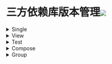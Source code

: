 # 三方依赖库版本管理[![](https://jitpack.io/v/qiushui95/LibDependency.svg)](https://jitpack.io/#qiushui95/LibDependency)
  
<details>  
<summary>Single</summary>  
  
>[AliOss](https://help.aliyun.com/document_detail/32043.html)(阿里云存储)  
>>implementation("com.aliyun.dpa:oss-android-sdk:2.9.11")  
  
>[AliPush](https://help.aliyun.com/document_detail/190009.html?spm=a2c4g.11174283.3.2.52eb6d163QVxjG)(阿里推送)  
>>implementation("com.aliyun.ams:alicloud-android-push:3.7.4")  
  
>[AndroidUtil](https://github.com/Blankj/AndroidUtilCode)(多功能工具包)  
>>implementation("com.blankj:utilcodex:1.31.0")  
  
>[Annotation](https://developer.android.com/jetpack/androidx/releases/annotation)(Annotation)  
>>implementation("androidx.annotation:annotation:1.3.0")  
  
>[Appcompat](https://developer.android.com/jetpack/androidx/releases/appcompat)  
>>implementation("androidx.appcompat:appcompat:1.4.1")  
  
>[Background](https://github.com/JavaNoober/BackgroundLibrary)(背景生成工具库)  
>>implementation("com.github.JavaNoober.BackgroundLibrary:libraryx:1.7.4")  
  
>[BasePopup](https://github.com/razerdp/BasePopup)(弹窗)  
>>implementation("io.github.razerdp:BasePopup:3.2.0")  
  
>[ColorKtx](https://github.com/JorgeCastilloPrz/AndroidColorX)(颜色帮助库)  
>>implementation("me.jorgecastillo:androidcolorx:0.2.0")  
  
>[DateTimePicker](https://github.com/loperSeven/DateTimePicker)(时间选择器)  
>>implementation("com.github.loperSeven:DateTimePicker:0.5.8")  
  
>[EasyFloat](https://github.com/princekin-f/EasyFloat)(悬浮窗)  
>>implementation("com.github.princekin-f:EasyFloat:2.0.4")  
  
>[Exif](https://developer.android.com/jetpack/androidx/releases/exifinterface)(图片信息)  
>>implementation("androidx.exifinterface:exifinterface:1.3.3")  
  
>[ImagePicker](https://github.com/yangpeixing/YImagePicker)(多媒体选择库)  
>>implementation("com.ypx.yimagepicker:androidx:3.1.4")  
  
>[ImageWatcher](https://github.com/iielse/imageviewer)(图片预览框架)  
>>implementation("com.github.iielse:imageviewer:2.1.11")  
  
>[JodaTime](https://github.com/JodaOrg/joda-time)(时间处理库)  
>>implementation("joda-time:joda-time:2.10.14")  
  
>[LeakCanary](https://square.github.io/leakcanary/getting_started/)(内存泄露监控)  
>>implementation("com.squareup.leakcanary:leakcanary-android:2.9.1")  
  
>[Mmkv](https://github.com/Tencent/MMKV/blob/master/README_CN.md)(持久KV数据存储)  
>>implementation("com.tencent:mmkv-static:1.2.13")  
  
>[PermissionX](https://github.com/guolindev/PermissionX)(权限请求)  
>>implementation("com.guolindev.permissionx:permissionx:1.6.4")  
  
>[Paging](https://developer.android.com/jetpack/androidx/releases/paging)(分页请求)  
>>implementation("androidx.paging:paging-runtime-ktx:3.1.1")  
  
>[PanelSwitch](https://github.com/DSAppTeam/PanelSwitchHelper)(聊天键盘优化)  
>>implementation("com.github.YummyLau:PanelSwitchHelper:1.4.0")  
  
>[QrScanner](https://github.com/jenly1314/ZXingLite)(二维码扫描)  
>>implementation("com.github.jenly1314:zxing-lite:2.1.1")  
  
>[Startup](https://github.com/qiushui95/AndroidInitializer)(app启动初始化)  
>>implementation("com.github.qiushui95:AndroidInitializer:1.0.9")  
  
>[Store](https://github.com/dropbox/Store)(多数据源)  
>>implementation("com.dropbox.mobile.store:store4:4.0.5")  
  
>[WeChat](https://developers.weixin.qq.com/doc/oplatform/Mobile_App/Resource_Center_Homepage.html)(微信开发Sdk)  
>>implementation("com.tencent.mm.opensdk:wechat-sdk-android-without-mta:6.8.0")  
  
>[XCrash](https://github.com/iqiyi/xCrash/blob/master/README.zh-CN.md)(奔溃日志收集)  
>>implementation("com.iqiyi.xcrash:xcrash-android-lib:3.1.0")  
  
>[XPopup](https://github.com/li-xiaojun/XPopup)(弹窗)  
>>implementation("com.github.li-xiaojun:XPopup:2.8.0")  
  
>[Profiler](https://github.com/itkacher/OkHttpProfiler)(AS OkHttp 拦截器)  
>>implementation("com.localebro:okhttpprofiler:1.0.8")  
  
>[MavenPublish](https://github.com/vanniktech/gradle-maven-publish-plugin)(Maven上传)  
>>implementation("com.vanniktech:gradle-maven-publish-plugin:0.19.0")  
  
>[Serialization](https://github.com/Kotlin/kotlinx.serialization)(Json序列化)  
>>implementation("org.jetbrains.kotlinx:kotlinx-serialization-json:1.3.3")  
  
>[VasDolly](https://github.com/Tencent/VasDolly)(多渠道打包)  
>>implementation("com.tencent.vasdolly:helper:3.0.4")  
  
>[Zip4J](https://github.com/srikanth-lingala/zip4j)(zip压缩相关)  
>>implementation("net.lingala.zip4j:zip4j:2.10.0")  
  
</details>  
  
<details>  
<summary>View</summary>  
  
>[AgentWeb](https://github.com/Justson/AgentWeb)(浏览器)  
>>implementation("com.github.Justson.AgentWeb:agentweb-core:v4.1.9-androidx")  
  
>[BannerView](https://github.com/xiaohaibin/XBanner/tree/androidX)(轮播控件)  
>>implementation("com.github.xiaohaibin:XBanner:androidx_v1.2.8")  
  
>[BlurView](https://github.com/Dimezis/BlurView)(高斯模糊)  
>>implementation("com.github.Dimezis:BlurView:version-2.0.0")  
  
>[BottomNavigation](https://github.com/Ashok-Varma/BottomNavigation)(底部导航)  
>>implementation("com.ashokvarma.android:bottom-navigation-bar:2.2.0")  
  
>[BottomTab](https://github.com/tyzlmjj/PagerBottomTabStrip)(底部导航)  
>>implementation("me.majiajie:pager-bottom-tab-strip:2.4.0")  
  
>[ConstraintLayout](https://developer.android.com/jetpack/androidx/releases/constraintlayout)(约束布局)  
>>implementation("androidx.constraintlayout:constraintlayout:2.1.4")  
  
>[CornerView](https://github.com/csdn-mobile/RoundView)(圆角控件)  
>>implementation("io.github.csdn-mobile:RoundView:1.7.1")  
  
>[FlexBox](https://github.com/google/flexbox-layout)(流式布局)  
>>implementation("com.google.android.flexbox:flexbox:3.0.0")  
  
>[FormatterEdit](https://github.com/dkzwm/FormatEditText)(输入格式化控件)  
>>implementation("com.github.dkzwm:fet-core:0.2.1")  
  
>[LottieView](https://github.com/airbnb/lottie-android)(动画框架)  
>>implementation("com.airbnb.android:lottie:5.1.1")  
  
>[Material](https://github.com/material-components/material-components-android)  
>>implementation("com.google.android.material:material:1.6.0")  
  
>[PdfViewer](https://github.com/barteksc/AndroidPdfViewer)(pdf查看)  
>>implementation("com.github.mhiew:android-pdf-viewer:3.2.0-beta.3")  
  
>[PhotoView](https://github.com/Baseflow/PhotoView)(图片预览)  
>>implementation("com.github.chrisbanes:PhotoView:2.3.0")  
  
>[PinView](https://github.com/ChaosLeung/PinView)(密码输入框)  
>>implementation("io.github.chaosleung:pinview:1.4.4")  
  
>[RecyclerView](https://developer.android.com/jetpack/androidx/releases/recyclerview)  
>>implementation("androidx.recyclerview:recyclerview:1.2.1")  
  
>[RecyclerViewDivider](https://github.com/fondesa/recycler-view-divider)(RecyclerView分割线)  
>>implementation("com.github.fondesa:recycler-view-divider:3.5.0")  
  
>[RecyclerViewSnap](https://github.com/rubensousa/GravitySnapHelper)(RecyclerView分割线)  
>>implementation("com.github.rubensousa:gravitysnaphelper:2.2.2")  
  
>[SwipeRefreshLayout](https://developer.android.com/jetpack/androidx/releases/swiperefreshlayout)(下拉刷新控件)  
>>implementation("androidx.swiperefreshlayout:swiperefreshlayout:1.2.0-alpha01")  
  
>[SwitchButton](https://github.com/kyleduo/SwitchButton)(开关按钮)  
>>implementation("com.kyleduo.switchbutton:library:2.1.0")  
  
>[ViewPager2](https://developer.android.com/jetpack/androidx/releases/viewpager2)  
>>implementation("androidx.viewpager2:viewpager2:1.1.0-beta01")  
  
>[TabLayout](https://github.com/angcyo/DslTabLayout)  
>>implementation("com.github.angcyo.DslTablayout:TabLayout:3.2.4")  
  
>[TabLayoutVp2](https://github.com/angcyo/DslTabLayout)  
>>implementation("com.github.angcyo.DslTablayout:ViewPager2Delegate:3.2.4")  
  
</details>  
  
<details>  
<summary>Test</summary>  
  
>[Espresso](https://mvnrepository.com/artifact/androidx.test.espresso/espresso-core)(UI自动化测试)  
>>androidTestImplementation("androidx.test.espresso:espresso-core:3.4.0")  
  
>[Junit](https://mvnrepository.com/artifact/org.junit.jupiter/junit-jupiter)(单元测试)  
>>testImplementation("org.junit.jupiter:junit-jupiter:5.8.2")  
  
>[JunitExt](https://mvnrepository.com/artifact/androidx.test.ext/junit-ktx)(单元测试扩展)  
>>testImplementation("androidx.test.ext:junit-ktx:1.1.3")  
  
</details>  
  
<details>  
<summary>Compose</summary>  
  
>[ConstraintLayout](https://developer.android.com/jetpack/androidx/releases/constraintlayout)(Compose约束布局)  
>>implementation(androidx.constraintlayout:constraintlayout-compose:1.0.1)  
  
>[NavigationAnimation](https://github.com/fornewid/material-motion-compose)(Compose导航动画)  
>>implementation(com.github.fornewid:material-motion-compose:0.8.1)  
  
>[ViewModel](https://developer.android.com/jetpack/androidx/releases/lifecycle)  
>>implementation(androidx.lifecycle:lifecycle-viewmodel-compose:2.5.0-rc01)  
  
>[Accompanist](https://github.com/google/accompanist)  
>>implementation("com.google.accompanist:accompanist-appcompat-theme:0.23.1")  
>>implementation("com.google.accompanist:accompanist-drawablepainter:0.23.1")  
>>implementation("com.google.accompanist:accompanist-flowlayout:0.23.1")  
>>implementation("com.google.accompanist:accompanist-insets:0.23.1")  
>>implementation("com.google.accompanist:accompanist-navigation-animation:0.23.1")  
>>implementation("com.google.accompanist:accompanist-navigation-material:0.23.1")  
>>implementation("com.google.accompanist:accompanist-pager:0.23.1")  
>>implementation("com.google.accompanist:accompanist-permissions:0.23.1")  
>>implementation("com.google.accompanist:accompanist-placeholder:0.23.1")  
>>implementation("com.google.accompanist:accompanist-placeholder-material:0.23.1")  
>>implementation("com.google.accompanist:accompanist-swiperefresh:0.23.1")  
>>implementation("com.google.accompanist:accompanist-systemuicontroller:0.23.1")  
  
>[Official](https://developer.android.com/jetpack/androidx/releases/compose)(Compose官方)  
>>implementation("androidx.compose.animation:animation:1.2.0-beta02")  
>>implementation("androidx.compose.compiler:compiler:1.2.0-beta02")  
>>implementation("androidx.compose.foundation:foundation:1.2.0-beta02")  
>>implementation("androidx.compose.runtime:runtime-livedata:1.2.0-beta02")  
>>implementation("androidx.compose.material:material:1.2.0-beta02")  
>>implementation("androidx.compose.material:material-icons-core:1.2.0-beta02")  
>>implementation("androidx.compose.material:material-icons-extended:1.2.0-beta02")  
>>implementation("androidx.compose.ui:ui-tooling-preview:1.2.0-beta02")  
>>androidTestImplementation("androidx.compose.ui:ui-test-junit4:1.2.0-beta02")  
>>implementation("androidx.compose.ui:ui:1.2.0-beta02")  
>>implementation("androidx.compose.ui:ui-tooling:1.2.0-beta02")  
  
</details>  
  
<details>  
<summary>Group</summary>  
  
>[Activity](https://developer.android.com/jetpack/androidx/releases/activity)  
>>implementation("androidx.activity:activity-ktx:1.5.0-rc01")  
>>implementation("androidx.activity:activity-compose:1.5.0-rc01")  
  
>[Bugly](https://bugly.qq.com/docs/user-guide/instruction-manual-android/?v=1.0.0)  
>>implementation("com.tencent.bugly:crashreport:4.0.4")  
>>implementation("com.tencent.bugly:crashreport_upgrade:1.5.23")  
  
>[CameraX](https://developer.android.com/jetpack/androidx/releases/camera)(相机相关)  
>>implementation("androidx.camera:camera-camera2:1.1.0-rc01")  
>>implementation("androidx.camera:camera-core:1.1.0-rc01")  
>>implementation("androidx.camera:camera-lifecycle:1.1.0-rc01")  
>>implementation("androidx.camera:camera-video:1.1.0-rc01")  
>>implementation("androidx.camera:camera-view:1.1.0-rc01")  
>>implementation("androidx.camera:camera-extensions:1.1.0-rc01")  
  
>[Chucker](https://github.com/ChuckerTeam/chucker)(网络请求监控)  
>>debugImplementation("com.github.chuckerteam.chucker:library:3.5.2")  
>>releaseImplementation("com.github.chuckerteam.chucker:library-no-op:3.5.2")  
  
>[Coil](https://coil-kt.github.io/coil/README-zh/)(图片加载)  
>>implementation("io.coil-kt:coil:2.1.0")  
>>implementation("io.coil-kt:coil-compose:2.1.0")  
>>implementation("io.coil-kt:coil-svg:2.1.0")  
>>implementation("io.coil-kt:coil-gif:2.1.0")  
>>implementation("io.coil-kt:coil-video:2.1.0")  
  
>[Core](https://developer.android.com/jetpack/androidx/releases/core)  
>>implementation("androidx.core:core-ktx:1.8.0-beta01")  
>>implementation("androidx.core:core-splashscreen:1.0.0-beta02")  
  
>[Coroutines](https://github.com/Kotlin/kotlinx.coroutines)(协程)  
>>implementation("org.jetbrains.kotlinx:kotlinx-coroutines-android:1.6.2")  
>>testImplementation("org.jetbrains.kotlinx:kotlinx-coroutines-test:1.6.2")  
  
>[Download](https://github.com/AriaLyy/Aria)(下载)  
>>implementation("me.laoyuyu.aria:core:3.8.16")  
>>implementation("me.laoyuyu.aria:ftp:3.8.16")  
>>implementation("me.laoyuyu.aria:sftp:3.8.16")  
>>implementation("me.laoyuyu.aria:m3u8:3.8.16")  
>>kapt("me.laoyuyu.aria:compiler:3.8.16")  
  
>[Epoxy](https://github.com/airbnb/epoxy)  
>>implementation("com.airbnb.android:epoxy:5.0.0-beta05")  
>>ksp("com.airbnb.android:epoxy-processor:5.0.0-beta05")  
>>implementation("com.airbnb.android:epoxy-compose:5.0.0-beta05")  
>>implementation("com.airbnb.android:epoxy-glide-preloading:5.0.0-beta05")  
  
>[FlowBinding](https://github.com/ReactiveCircus/FlowBinding)(FlowBinding)  
>>implementation("io.github.reactivecircus.flowbinding:flowbinding-android:1.2.0")  
>>implementation("io.github.reactivecircus.flowbinding:flowbinding-activity:1.2.0")  
>>implementation("io.github.reactivecircus.flowbinding:flowbinding-appcompat:1.2.0")  
>>implementation("io.github.reactivecircus.flowbinding:flowbinding-core:1.2.0")  
>>implementation("io.github.reactivecircus.flowbinding:flowbinding-drawerlayout:1.2.0")  
>>implementation("io.github.reactivecircus.flowbinding:flowbinding-lifecycle:1.2.0")  
>>implementation("io.github.reactivecircus.flowbinding:flowbinding-navigation:1.2.0")  
>>implementation("io.github.reactivecircus.flowbinding:flowbinding-preference:1.2.0")  
>>implementation("io.github.reactivecircus.flowbinding:flowbinding-recyclerview:1.2.0")  
>>implementation("io.github.reactivecircus.flowbinding:flowbinding-swiperefreshlayout:1.2.0")  
>>implementation("io.github.reactivecircus.flowbinding:flowbinding-viewpager:1.2.0")  
>>implementation("io.github.reactivecircus.flowbinding:flowbinding-viewpager2:1.2.0")  
>>implementation("io.github.reactivecircus.flowbinding:flowbinding-material:1.2.0")  
  
>[Fragment](https://developer.android.com/jetpack/androidx/releases/fragment)  
>>implementation("androidx.fragment:fragment-ktx:1.5.0-rc01")  
>>testImplementation("androidx.fragment:fragment-testing:1.5.0-rc01")  
  
>[Glide](https://github.com/bumptech/glide)(图片加载)  
>>implementation("com.github.bumptech.glide:glide:4.13.2")  
>>implementation("com.github.bumptech.glide:okhttp3-integration:4.13.2")  
>>kapt("com.github.bumptech.glide:compiler:4.13.2")  
  
>[ImmersionBar](https://github.com/gyf-dev/ImmersionBar)(状态栏)  
>>implementation("com.geyifeng.immersionbar:immersionbar:3.2.2")  
>>implementation("com.geyifeng.immersionbar:immersionbar-ktx:3.2.2")  
  
>[Koin](https://github.com/InsertKoinIO/koin)(依赖注入库)  
>>implementation("io.insert-koin:koin-android:3.2.0")  
>>implementation("io.insert-koin:koin-core:3.2.0")  
>>implementation("io.insert-koin:koin-androidx-workmanager:3.2.0")  
>>implementation("io.insert-koin:koin-androidx-navigation:3.2.0")  
>>implementation("io.insert-koin:koin-androidx-compose:3.2.0")  
>>testImplementation("io.insert-koin:koin-test-junit5:3.2.0")  
>>implementation("io.insert-koin:koin-annotations:1.0.0-beta-1")  
>>implementation("io.insert-koin:koin-ksp-compiler:1.0.0-beta-1")  
  
>[Kotlin](https://github.com/JetBrains/kotlin)  
>>implementation("org.jetbrains.kotlin:kotlin-stdlib:1.6.21")  
>>implementation("org.jetbrains.kotlin:kotlin-reflect:1.6.21")  
>>implementation("org.jetbrains.kotlin:kotlin-gradle-plugin:1.6.21")  
  
>[Lifecycle](https://developer.android.com/jetpack/androidx/releases/lifecycle)  
>>implementation("androidx.lifecycle:lifecycle-common:2.5.0-rc01")  
>>implementation("androidx.lifecycle:lifecycle-livedata-ktx:2.5.0-rc01")  
>>implementation("androidx.lifecycle:lifecycle-process:2.5.0-rc01")  
>>implementation("androidx.lifecycle:lifecycle-runtime-ktx:2.5.0-rc01")  
>>implementation("androidx.lifecycle:lifecycle-viewmodel-savedstate:2.5.0-rc01")  
>>implementation("androidx.lifecycle:lifecycle-service:2.5.0-rc01")  
>>implementation("androidx.lifecycle:lifecycle-viewmodel-ktx:2.5.0-rc01")  
  
>[Mavericks](https://github.com/airbnb/mavericks)(Mavericks架构)  
>>implementation("com.airbnb.android:mavericks:2.6.1")  
>>implementation("com.airbnb.android:mavericks-compose:2.6.1")  
>>implementation("com.airbnb.android:mavericks-navigation:2.6.1")  
  
>[MoShi](https://github.com/square/moshi)(json解析库)  
>>implementation("com.squareup.moshi:moshi:1.13.0")  
>>ksp("com.squareup.moshi:moshi-kotlin-codegen:1.13.0")  
  
>[Navigation](https://developer.android.com/jetpack/androidx/releases/navigation)(导航库)  
>>implementation("androidx.navigation:navigation-fragment-ktx:2.5.0-rc01")  
>>implementation("androidx.navigation:navigation-ui-ktx:2.5.0-rc01")  
>>implementation("androidx.navigation:navigation-compose:2.5.0-rc01")  
>>testImplementation("androidx.navigation:navigation-testing:2.5.0-rc01")  
  
>[OkHttp](https://github.com/square/okhttp)  
>>implementation("com.squareup.okhttp3:okhttp:4.9.3")  
>>androidTestImplementation("com.squareup.okhttp3:mockwebserver:4.9.3")  
  
>[Paris](https://github.com/airbnb/paris)  
>>implementation("com.airbnb.android:paris:2.0.1")  
>>ksp("com.airbnb.android:paris-processor:2.0.1")  
  
>[Retrofit](https://github.com/square/retrofit)(网络请求)  
>>implementation("com.squareup.retrofit2:retrofit:2.9.0")  
>>implementation("com.squareup.retrofit2:converter-moshi:2.9.0")  
>>implementation("com.squareup.retrofit2:converter-scalars:2.9.0")  
  
>[Room](https://developer.android.com/jetpack/androidx/releases/room)(Sqlite数据库)  
>>implementation("androidx.room:room-runtime:2.4.2")  
>>implementation("androidx.room:room-ktx:2.4.2")  
>>kapt("androidx.room:room-compiler:2.4.2")  
>>testImplementation("androidx.room:room-testing:2.4.2")  
  
>[Stetho](https://github.com/facebook/stetho)(调试工具)  
>>implementation("com.facebook.stetho:stetho:1.6.0")  
>>implementation("com.facebook.stetho:stetho-okhttp3:1.6.0")  
  
>[S3](https://github.com/aws-amplify/aws-sdk-android)(亚马逊云存储)  
>>implementation("com.amazonaws:aws-android-sdk-s3:2.47.0")  
>>implementation("com.amazonaws:aws-android-sdk-mobile-client:2.47.0")  
  
>[Transformer](https://github.com/wasabeef/transformers)(图片裁剪器)  
>>implementation("jp.wasabeef.transformers:core:1.0.6")  
>>implementation("jp.wasabeef.transformers:coil:1.0.6")  
>>implementation("jp.wasabeef.transformers:coil-gpu:1.0.6")  
>>implementation("jp.wasabeef.transformers:glide:1.0.6")  
>>implementation("jp.wasabeef.transformers:glide-gpu:1.0.6")  
  
>[UMeng](https://developer.umeng.com/docs/119267/detail/118584)(友盟)  
>>implementation("com.umeng.umsdk:asms:1.6.3")  
>>implementation("com.umeng.umsdk:common:9.5.0")  
  
>[WorkManager](https://developer.android.com/jetpack/androidx/releases/work)(任务管理器)  
>>implementation("androidx.work:work-runtime-ktx:2.7.1")  
>>testImplementation("androidx.work:work-testing:2.7.1")  
  
</details>  
  
